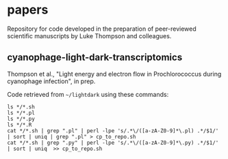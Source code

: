 # papers

Repository for code developed in the preparation of peer-reviewed scientific manuscripts by Luke Thompson and colleagues.

## cyanophage-light-dark-transcriptomics

Thompson et al., "Light energy and electron flow in Prochlorococcus during cyanophage infection", in prep.

Code retrieved from `~/lightdark` using these commands:

    ls */*.sh
    ls */*.pl
    ls */*.py
    ls */*.R
    cat */*.sh | grep ".pl" | perl -lpe 's/.*\/([a-zA-Z0-9]*\.pl) .*/$1/' | sort | uniq | grep ".pl" > cp_to_repo.sh
    cat */*.sh | grep ".py" | perl -lpe 's/.*\/([a-zA-Z0-9]*\.py) .*/$1/' | sort | uniq  >> cp_to_repo.sh
